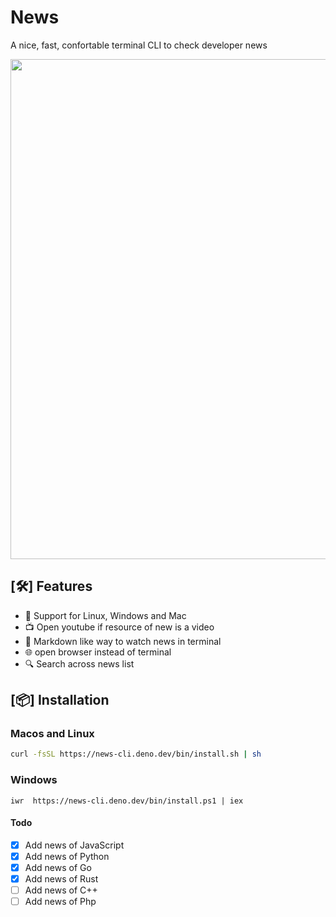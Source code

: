 # News 

A nice, fast, confortable terminal CLI to check developer news

<img src="./assets/news_cli.gif" width="800">

## [:hammer_and_wrench:] Features

* :rocket: Support for Linux, Windows and Mac 
* :tv: Open youtube if resource of new is a video
* :blue_book: Markdown like way to watch news in terminal
* :globe_with_meridians: open browser instead of terminal
* :mag: Search across news list

## [:package:] Installation 

### Macos and Linux

```bash
curl -fsSL https://news-cli.deno.dev/bin/install.sh | sh
```

### Windows

```pwsh
iwr  https://news-cli.deno.dev/bin/install.ps1 | iex
```

#### Todo


* [x] Add news of JavaScript
* [x] Add news of Python
* [x] Add news of Go
* [x] Add news of Rust
* [ ] Add news of C++
* [ ] Add news of Php
